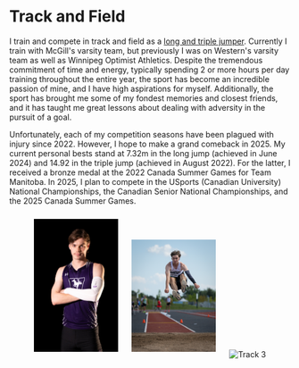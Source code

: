 # Track and Field

I train and compete in track and field as a [long and triple jumper](https://worldathletics.org/athletes/canada/robert-gerstner-14914567). Currently I train with McGill's varsity team, but previously I was on Western's varsity team as well as Winnipeg Optimist Athletics. Despite the tremendous commitment of time and energy, typically spending 2 or more hours per day training throughout the entire year, the sport has become an incredible passion of mine, and I have high aspirations for myself. Additionally, the sport has brought me some of my fondest memories and closest friends, and it has taught me great lessons about dealing with adversity in the pursuit of a goal.

Unfortunately, each of my competition seasons have been plagued with injury since 2022. However, I hope to make a grand comeback in 2025. My current personal bests stand at 7.32m in the long jump (achieved in June 2024) and 14.92 in the triple jump (achieved in August 2022). For the latter, I received a bronze medal at the 2022 Canada Summer Games for Team Manitoba. In 2025, I plan to compete in the USports (Canadian University) National Championships, the Canadian Senior National Championships, and the 2025 Canada Summer Games. 

<div style="text-align: center;">
    <img src="./media/track1.JPG" alt="Track 1" style="width:30%; margin: 10px;">
    <img src="./media/track2.JPG" alt="Track 2" style="width:30%; margin: 10px;">
    <img src="./media/track3.JPG" alt="Track 3" style="width:30%; margin: 10px;">
</div>